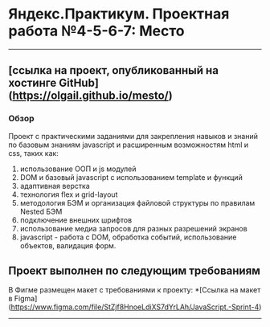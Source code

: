 # Яндекс.Практикум. Проектная работа №4-5-6-7: Место

------------------------------
[ссылка на проект, опубликованный на хостинге GitHub] (https://olgail.github.io/mesto/)
------------------------------
### Обзор

Проект с практическими заданиями для закрепления навыков и знаний по базовым знаниям javascript и расширенным возможностям html и css, таких как:


1. использование ООП и  js модулей
2. DOM и базовый javascript с использованием template и функций
3. адаптивная верстка
4. технология flex и grid-layout
5. методология БЭМ и организация файловой структуры по правилам Nested БЭМ
6. подключение внешних шрифтов
7. использование медиа запросов для разных разрешений экранов
8. javascript - работа с DOM, обработка событий, использование объектов, валидация форм.



**Проект выполнен по следующим требованиям**
------------------------------
В Фигме размещен макет с требованиями к проекту:
*[Ссылка на макет в Figma] (https://www.figma.com/file/StZjf8HnoeLdiXS7dYrLAh/JavaScript.-Sprint-4)

-----------------------------------------------
